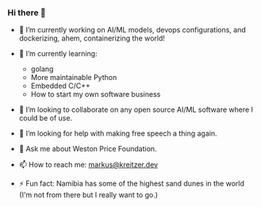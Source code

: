 ### Hi there 👋

- 🔭 I’m currently working on AI/ML models, devops configurations, and dockerizing, ahem, containerizing the world!
- 🌱 I’m currently learning:
  -  golang
  -  More maintainable Python
  -  Embedded C/C++
  -  How to start my own software business

- 👯 I’m looking to collaborate on any open source AI/ML software where I could be of use.
- 🤔 I’m looking for help with making free speech a thing again.
- 💬 Ask me about Weston Price Foundation.
- 📫 How to reach me: markus@kreitzer.dev
- ⚡ Fun fact: Namibia has some of the highest sand dunes in the world (I'm not from there but I really want to go.)


<!--
**elec3647/elec3647** is a ✨ _special_ ✨ repository because its `README.md` (this file) appears on your GitHub profile.


-->
